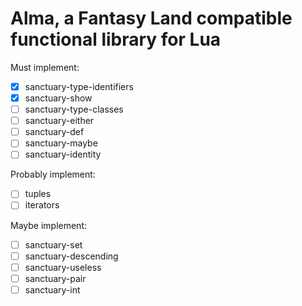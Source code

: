 # Alma, a Fantasy Land compatible functional library for Lua

Must implement:
* [x] sanctuary-type-identifiers
* [x] sanctuary-show
* [ ] sanctuary-type-classes
* [ ] sanctuary-either
* [ ] sanctuary-def
* [ ] sanctuary-maybe
* [ ] sanctuary-identity

Probably implement:
* [ ] tuples
* [ ] iterators

Maybe implement:
* [ ] sanctuary-set
* [ ] sanctuary-descending
* [ ] sanctuary-useless
* [ ] sanctuary-pair
* [ ] sanctuary-int
